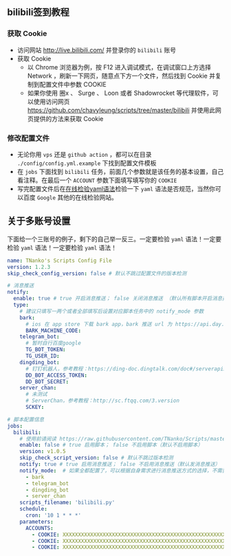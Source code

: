 ## bilibili签到教程

### 获取 Cookie

* 访问网站 http://live.bilibili.com/ 并登录你的 `bilibili` 账号
* 获取 Cookie
    * 以 Chrome 浏览器为例，按 F12 进入调试模式，在调试窗口上方选择 Network ，刷新一下网页，随意点下方一个文件，然后找到 Cookie 并复制到配置文件中参数 COOKIE
    * 如果你使用 圈x 、 Surge 、 Loon 或者 Shadowrocket 等代理软件，可以使用访问网页 https://github.com/chavyleung/scripts/tree/master/bilibili 并使用此网页提供的方法来获取 Cookie

### 修改配置文件

* 无论你用 `vps` 还是 `github action` ，都可以在目录 `./config/config.yml.example` 下找到配置文件模板 
* 在 `jobs` 下面找到 `bilibili` 任务，前面几个参数就是该任务的基本设置，自己看注释。在最后一个 `ACCOUNT` 参数下面填写填写你的 `COOKIE`
* 写完配置文件后在[在线检验yaml语法](https://www.toolfk.com/tool-format-yaml)检验一下 `yaml` 语法是否规范，当然你可以百度 `Google` 其他的在线检验网站。

## 关于多账号设置

下面给一个三账号的例子，剩下的自己举一反三。一定要检验 `yaml` 语法！一定要检验 `yaml` 语法！一定要检验 `yaml` 语法！
```yaml
name: TNanko's Scripts Config File
version: 1.2.3
skip_check_config_version: false # 默认不跳过配置文件的版本检测

# 消息推送
notify:
  enable: true # true 开启消息推送； false 关闭消息推送 （默认所有脚本开启消息推送）
  type:
    # 建议只填写一两个或者全部填写后设置对应脚本任务中的 notify_mode 参数
    bark:
      # ios 在 app store 下载 bark app，bark 推送 url 为 https://api.day.app/xxxxxxxxxxx/这里改成你自己的推送内容，则 xxxxxxxxxxx 为你的 bark 机器码
      BARK_MACHINE_CODE:
    telegram_bot:
      # 暂时自行百度google
      TG_BOT_TOKEN:
      TG_USER_ID:
    dingding_bot:
      # 钉钉机器人，参考教程：https://ding-doc.dingtalk.com/doc#/serverapi2/qf2nxq 在"安全设置"中选择"加签"（必须勾选），其他不懂不要勾选
      DD_BOT_ACCESS_TOKEN:
      DD_BOT_SECRET:
    server_chan:
      # 未测试
      # ServerChan，参考教程：http://sc.ftqq.com/3.version
      SCKEY:

# 脚本配置信息
jobs:
  bilibili:
    # 使用前请阅读 https://raw.githubusercontent.com/TNanko/Scripts/master/scripts/bilibil.py 前12行使用说明
    enable: false # true 启用脚本； false 不启用脚本（默认不启用脚本）
    version: v1.0.5
    skip_check_script_version: false # 默认不跳过版本检测
    notify: true # true 启用消息推送； false 不启用消息推送（默认发消息推送）
    notify_mode:  # 如果全都配置了，可以根据自身需求进行消息推送方式的选择，不需要的可以注释掉或者删除。推荐 bark
      - bark
      - telegram_bot
      - dingding_bot
      - server_chan
    scripts_filename: 'bilibili.py'
    schedule:
      cron: '10 1 * * *'
    parameters:
      ACCOUNTS:
        - COOKIE: XXXXXXXXXXXXXXXXXXXXXXXXXXXXXXXXXXXXXXXXXXXXXXXXXXXXXXXXX
        - COOKIE: XXXXXXXXXXXXXXXXXXXXXXXXXXXXXXXXXXXXXXXXXXXXXXXXXXXXXXXXX
        - COOKIE: XXXXXXXXXXXXXXXXXXXXXXXXXXXXXXXXXXXXXXXXXXXXXXXXXXXXXXXXX
```
